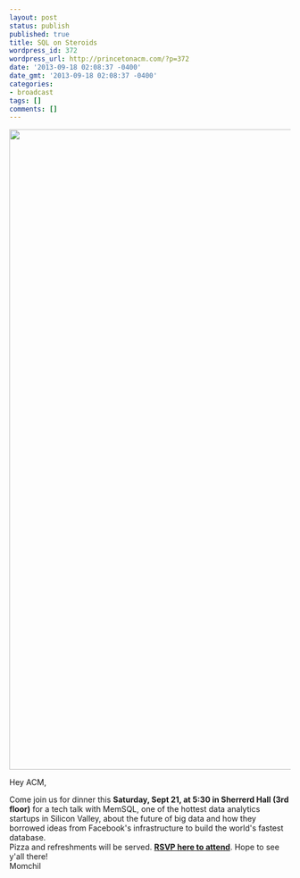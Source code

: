 ```yaml
---
layout: post
status: publish
published: true
title: SQL on Steroids
wordpress_id: 372
wordpress_url: http://princetonacm.com/?p=372
date: '2013-09-18 02:08:37 -0400'
date_gmt: '2013-09-18 02:08:37 -0400'
categories:
- broadcast
tags: []
comments: []
---
```

<p><img class="alignnone" style="-webkit-user-select: none;" alt="" src="https://mail-attachment.googleusercontent.com/attachment/u/0/?ui=2&amp;ik=b98f9357c4&amp;view=att&amp;th=1412e72b8d1c8039&amp;attid=0.1&amp;disp=inline&amp;realattid=f_hlpt0oz30&amp;safe=1&amp;zw&amp;saduie=AG9B_P8TcfLS6ryYWRub2oFDOP_k&amp;sadet=1379470039827&amp;sads=znLkJx23qh5-1NNaSMJK-HVwris" width="922" height="1147" /></p>
<p>Hey ACM,</p>
<div></div>
<div>Come join us for dinner this <b>Saturday, Sept 21, at 5:30 in Sherrerd Hall (3rd floor)</b> for a tech talk with MemSQL, one of the hottest data analytics startups in Silicon Valley, about the future of big data and how they borrowed ideas from Facebook's infrastructure to build the world's fastest database.</div>
<div></div>
<div>Pizza and refreshments will be served. <a href="http://form.jotform.co/form/32597488540870" target="_blank"><b>RSVP here to attend</b></a>. Hope to see y'all there!</div>
<div></div>
<div>Momchil</div>
